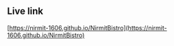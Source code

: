 ## Live link

[https://nirmit-1606.github.io/NirmitBistro](https://nirmit-1606.github.io/NirmitBistro)